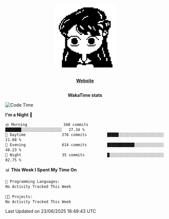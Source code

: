 ##

<p align="center">
  <img src="./person.gif" />
</p>

##

<div align="center">
  <p>
    <strong>
    <a href='https://domm.me'>Website</a>
    </strong>
  </p>
</div>

##

<div align="center">
  <p>
    <strong>
    WakaTime stats
    </strong>
  </p>
</div>

<!--START_SECTION:waka-->
![Code Time](http://img.shields.io/badge/Code%20Time-119%20hrs%2045%20mins-blue)

**I'm a Night 🦉** 

```text
🌞 Morning                348 commits         ███████░░░░░░░░░░░░░░░░░░   27.34 % 
🌆 Daytime                276 commits         █████░░░░░░░░░░░░░░░░░░░░   21.68 % 
🌃 Evening                614 commits         ████████████░░░░░░░░░░░░░   48.23 % 
🌙 Night                  35 commits          █░░░░░░░░░░░░░░░░░░░░░░░░   02.75 % 
```


📊 **This Week I Spent My Time On** 

```text
💬 Programming Languages: 
No Activity Tracked This Week

🐱‍💻 Projects: 
No Activity Tracked This Week
```


 Last Updated on 23/06/2025 18:49:43 UTC
<!--END_SECTION:waka-->

